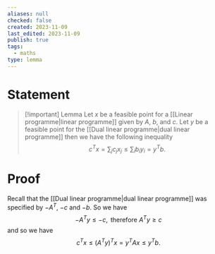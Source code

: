 ```yaml
---
aliases: null
checked: false
created: 2023-11-09
last_edited: 2023-11-09
publish: true
tags:
  - maths
type: lemma
---
```

# Statement

> [!important] Lemma
> Let $x$ be a feasible point for a [[Linear programme|linear programme]] given by $A$, $b$, and $c$. Let $y$ be a feasible point for the [[Dual linear programme|dual linear programme]] then we have the following inequality
> $$c^Tx = \sum_j c_j x_j \leq \sum_i b_i y_i = y^Tb.$$

# Proof

Recall that the [[Dual linear programme|dual linear programme]] was specified by $-A^T$, $-c$ and $-b$. So we have
$$-A^Ty \leq -c, \mbox{ therefore } A^Ty \geq c$$
and so we have
$$c^Tx \leq (A^Ty)^Tx = y^TAx \leq y^Tb.$$

